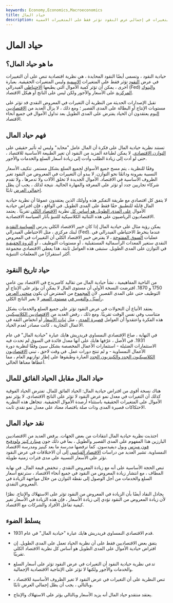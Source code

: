```yaml
---
keywords: Economy,Economics,Macroeconomics
title: حياد المال
description: حيادية النقود هي نظرية اقتصادية تنص على أن التغيرات في إجمالي عرض النقود تؤثر فقط على المتغيرات الاسمية.
---
```


# حياد المال
## ما هو حياد المال؟

حيادية النقود ، وتسمى أيضًا النقود المحايدة ، هي نظرية اقتصادية تنص على أن التغييرات في عرض [النقود](/moneysupply) تؤثر فقط على المتغيرات [الاسمية](/nominal) وليس المتغيرات الحقيقية. بعبارة أخرى ، يمكن أن تؤثر كمية الأموال التي يطبعها [الاحتياطي](/federalreservebank) الفيدرالي (Fed) [والبنوك المركزية](/centralbank) على الأسعار والأجور ولكن ليس على الناتج أو هيكل الاقتصاد.

تقبل الإصدارات الحديثة من النظرية أن التغيرات في المعروض النقدي قد تؤثر على مستويات الإنتاج أو البطالة على المدى القصير ؛ ومع ذلك ، لا يزال العديد من [الاقتصاديين اليوم](/economist) يعتقدون أن الحياد يفترض على المدى الطويل بعد تداول الأموال في جميع أنحاء الاقتصاد.

## فهم حياد المال

تستند نظرية حيادية المال على فكرة أن المال عامل "محايد" وليس له تأثير حقيقي على [التوازن الاقتصادي](/economic-equilibrium). لا يمكن لطباعة المزيد من النقود أن تغير الطبيعة الأساسية للاقتصاد ، حتى لو أدت إلى زيادة الطلب وأدت إلى زيادة أسعار السلع والخدمات والأجور.

وفقًا للنظرية ، يتم مسح جميع الأسواق لجميع السلع بشكل مستمر. تتكيف الأسعار النسبية بمرونة ودائمًا نحو التوازن. لا يبدو أن التغييرات في المعروض من النقود تغير الظروف الأساسية في الاقتصاد. الأموال الجديدة لا تخلق الآلات ولا تدمرها ، ولا تقدم شركاء تجاريين جدد أو تؤثر على المعرفة والمهارة الحالية. نتيجة لذلك ، يجب أن يظل [إجمالي العرض](/aggregatesupply) ثابتًا.

لا يتفق كل اقتصادي مع طريقة التفكير هذه وأولئك الذين يعتقدون عمومًا أن نظرية حيادية المال قابلة للتطبيق حقًا فقط على المدى الطويل. في الواقع ، فإن افتراض حيادية الأموال [على المدى الطويل هو أساس كل](/longrun) نظرية [الاقتصاد الكلي](/macroeconomics) تقريبًا . يعتمد الاقتصاديون الرياضيون على هذه الثنائية الكلاسيكية للتنبؤ بآثار السياسة الاقتصادية.

يمكن رؤية مثال على حيادية المال إذا كان خبير الاقتصاد الكلي يدرس [السياسة النقدية](/monetarypolicy) لبنك مركزي ، مثل الاحتياطي الفيدرالي (Fed). عندما ينخرط الاحتياطي الفيدرالي في عمليات [السوق المفتوحة](/open-market) ، لا يفترض خبير الاقتصاد الكلي أن التغييرات في المعروض النقدي ستغير المعدات الرأسمالية المستقبلية ، أو مستويات التوظيف ، أو [الثروة الحقيقية](/wealth) في التوازن على المدى الطويل. ستبقى هذه العوامل ثابتة. هذا يعطي الاقتصادي مجموعة أكثر استقرارًا من المعلمات التنبؤية.

## حياد تاريخ النقود

من الناحية المفاهيمية ، نشأ حيادية المال من تقاليد كامبريدج في الاقتصاد بين عامي 1750 و 1870. افترضت النسخة الأولى أن مستوى المال لا يمكن أن يؤثر على الإنتاج أو التوظيف حتى على المدى القصير. لأن [المجموع](/aggregatesupply) من المفترض أن يكون [منحنى العرض رأسيًا ، والتغيير في](/supply-curve) [مستوى السعر](/price_level) لا يغير الناتج الكلي.

يعتقد الأتباع أن التحولات في عرض النقود تؤثر على جميع السلع والخدمات بشكل متناسب وفي نفس الوقت تقريبًا. ومع ذلك ، رفض العديد من [الاقتصاديين الكلاسيكيين](/classicaleconomics) هذه الفكرة واعتقدوا أن العوامل [قصيرة المدى](/shortterm) ، مثل [ثبات الأسعار](/price_stickiness) أو انخفاض الثقة في الأعمال التجارية ، كانت مصادر لعدم الحياد.

في النهاية ، صاغ الاقتصادي النمساوي فريدريش هايك عبارة "حيادية المال" في عام 1931. في الأصل ، عرّفها هايك على أنها معدل فائدة في السوق لم تحدث فيه الاستثمارات الضئيلة - استثمارات الأعمال المخصصة بشكل سيئ وفقًا لنظرية دورة الأعمال النمساوية - و لم تنتج دورات عمل. في وقت لاحق ، تبنى [الاقتصاديون](/new-keynesian-economics) [الكلاسيكيون الجدد والكينزيون الجدد](/neoclassical) العبارة وطبقوها على إطار توازنهم العام ، مما أعطاها معناها الحالي.

## حياد المال مقابل الحياد الفائق للمال

هناك نسخة أقوى من افتراض حيادية المال: الحياد الفائق للمال. تفترض الحياد الفوقية كذلك أن التغيرات في معدل نمو عرض النقود لا تؤثر على الناتج الاقتصادي. لا يؤثر نمو الأموال على المتغيرات الحقيقية باستثناء أرصدة الأموال الحقيقية. تتجاهل هذه النظرية الاحتكاكات قصيرة المدى وذات صلة باقتصاد معتاد على معدل نمو نقدي ثابت.

## نقد حياد المال

اجتذبت نظرية حيادية المال انتقادات من بعض الجهات. يرفض العديد من الاقتصاديين البارزين هذا المفهوم على المدى القصير والطويل ، بما في ذلك جون [مينارد كينز](/john_maynard_keynes) [ولودفيج فون ميزس](/ludwig-von-mises) وبول ديفيدسون. كما ترفضها مدرسة ما بعد كينيز ومدرسة الاقتصاد النمساوية. تشير العديد من دراسات [الاقتصاد القياسي](/econometrics) إلى أن الاختلافات في عرض النقود تؤثر على الأسعار النسبية على مدى فترات زمنية طويلة.

تنص الحجة الأساسية على أنه مع زيادة المعروض النقدي ، تنخفض قيمة المال. في نهاية المطاف ، مع انتشار زيادة المعروض من النقود في جميع أنحاء الاقتصاد ، سترتفع أسعار السلع والخدمات من أجل الوصول إلى نقطة التوازن من خلال مواجهة الزيادة في المعروض النقدي.

يجادل النقاد أيضًا بأن الزيادة في المعروض من النقود تؤثر على الاستهلاك والإنتاج. نظرًا لأن زيادة المعروض من النقود تؤدي إلى زيادة الأسعار ، فإن هذه الزيادة في الأسعار تغير كيفية تفاعل الأفراد والشركات مع الاقتصاد.

## يسلط الضوء

- قدم الاقتصادي النمساوي فريدريش هايك عبارة "حيادية المال" في عام 1931.

- يتفق بعض الاقتصاديين فقط على أن نظرية الحياد تعمل على المدى الطويل. إن افتراض حيادية الأموال على المدى الطويل هو أساس كل نظرية الاقتصاد الكلي تقريبًا.

- تدعي نظرية حيادية النقود أن التغيرات في عرض النقود تؤثر على أسعار السلع والخدمات والأجور ولكنها لا تؤثر على الإنتاجية الاقتصادية الإجمالية.

- تنص النظرية على أن التغيرات في عرض النقود لا تغير الظروف الأساسية للاقتصاد ، وبالتالي ، يجب أن يظل إجمالي العرض ثابتًا.

- يعتقد منتقدو حياد المال أنه يزيد الأسعار وبالتالي يؤثر على الاستهلاك والإنتاج.

